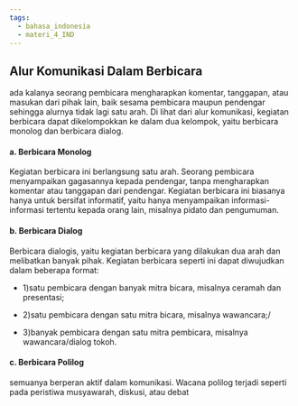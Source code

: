 ```yaml
---
tags:
  - bahasa_indonesia
  - materi_4_IND
---
```

## Alur Komunikasi Dalam Berbicara

ada kalanya seorang pembicara mengharapkan komentar, tanggapan, atau masukan dari pihak lain, baik sesama pembicara maupun pendengar sehingga alurnya tidak lagi satu arah. Di lihat dari alur komunikasi, kegiatan berbicara dapat dikelompokkan ke dalam dua kelompok, yaitu berbicara monolog dan berbicara dialog.

#### a. Berbicara Monolog

Kegiatan berbicara ini berlangsung satu arah. Seorang pembicara menyampaikan gagasannya kepada pendengar, tanpa mengharapkan komentar atau tanggapan dari pendengar. Kegiatan berbicara ini biasanya hanya untuk bersifat informatif, yaitu hanya menyampaikan informasi-informasi tertentu kepada orang lain, misalnya pidato dan pengumuman.

#### b. Berbicara Dialog

Berbicara dialogis, yaitu kegiatan berbicara yang dilakukan dua arah dan melibatkan banyak pihak. Kegiatan berbicara seperti ini dapat diwujudkan dalam beberapa format:

- 1)satu pembicara dengan banyak mitra bicara, misalnya ceramah dan presentasi;
  
- 2)satu pembicara dengan satu mitra bicara, misalnya wawancara;/
  
- 3)banyak pembicara dengan satu mitra pembicara, misalnya wawancara/dialog tokoh.

#### c. Berbicara Polilog

semuanya berperan aktif dalam komunikasi. Wacana polilog terjadi seperti pada peristiwa musyawarah, diskusi, atau debat